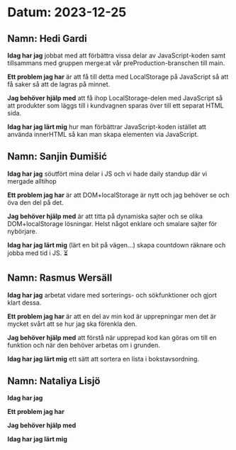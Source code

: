 # Datum: 2023-12-25

## Namn: Hedi Gardi

**Idag har jag** jobbat med att förbättra vissa delar av JavaScript-koden samt tillsammans med gruppen merge:at vår preProduction-branschen till main.

**Ett problem jag har** är att få till detta med LocalStorage på JavaScript så att få saker så att de lagras på minnet.

**Jag behöver hjälp med** att få ihop LocalStorage-delen med JavaScript så att produkter som läggs till i kundvagnen sparas över till ett separat HTML sida.

**Idag har jag lärt mig** hur man förbättrar JavaScript-koden istället att använda innerHTML så kan man skapa elementen via JavaScript.

## Namn: Sanjin Đumišić

**Idag har jag** söutfört mina delar i JS och vi hade daily standup där vi mergade alltihop

**Ett problem jag har** är att DOM+localStorage är nytt och jag behöver se och öva den del på det.

**Jag behöver hjälp med** är att titta på dynamiska sajter och se olika DOM+localStorage lösningar. Helst något enklare och smalare sajter för nybörjare.

**Idag har jag lärt mig** (lärt en bit på vägen...) skapa countdown räknare och jobba med tid i JS. :hourglass_flowing_sand:

## Namn: Rasmus Wersäll

**Idag har jag** arbetat vidare med sorterings- och sökfunktioner och gjort klart dessa.

**Ett problem jag har** är att en del av min kod är upprepningar men det är mycket svårt att se hur jag ska förenkla den.

**Jag behöver hjälp med** att förstå när upprepad kod kan göras om till en funktion och när den behöver arbetas om i grunden.

**Idag har jag lärt mig** ett sätt att sortera en lista i bokstavsordning.

## Namn: Nataliya Lisjö

**Idag har jag**

**Ett problem jag har**

**Jag behöver hjälp med**

**Idag har jag lärt mig**
